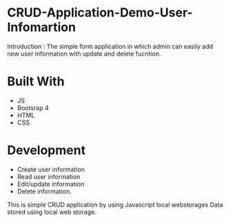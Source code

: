 # CRUD-Application-Demo-User-Infomartion
Introduction : The simple form application in which admin can easily add new user information with update and delete fucntion.

# Built With
* JS
* Bootsrap 4
* HTML
* CSS
# Development 

* Create user information
* Read user information
* Edit/update information
* Delete information. 

This is simple CRUD application by using Javascript local webstorages
Data stored using local web storage.

